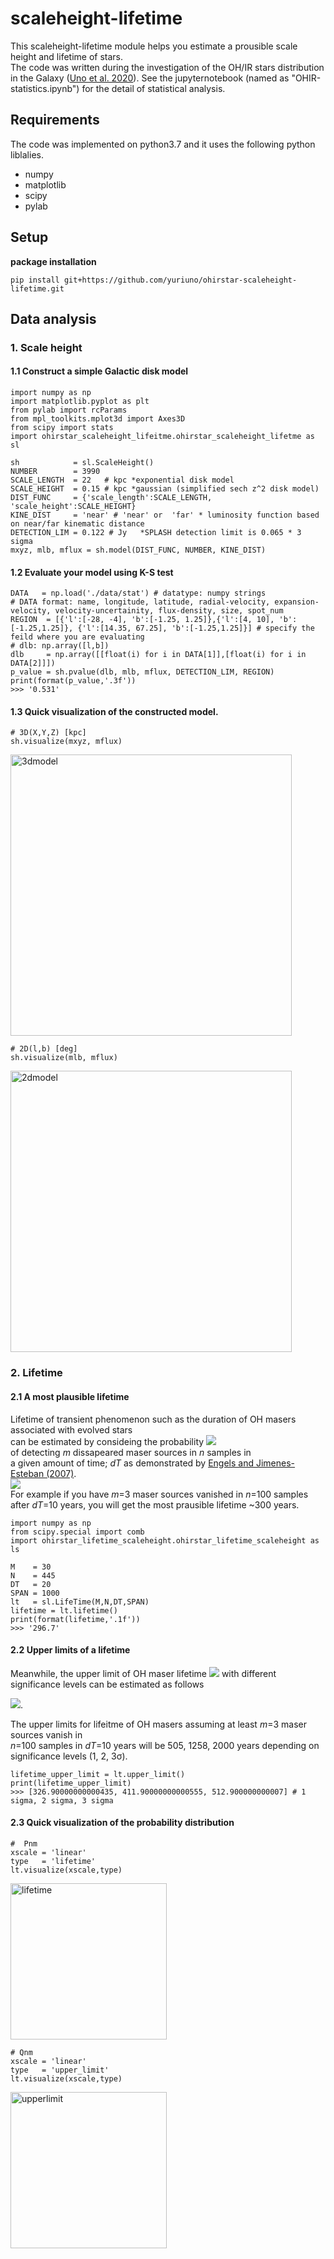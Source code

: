 # scaleheight-lifetime

This scaleheight-lifetime module helps you estimate a prousible scale height and lifetime of stars.<br>
The code was written during the investigation of the OH/IR stars distribution in the Galaxy ([Uno et al. 2020]()).
See the jupyternotebook (named as "OHIR-statistics.ipynb") for the detail of statistical analysis.

## Requirements
The code was implemented on python3.7 and it uses the following python liblalies. 
- numpy
- matplotlib
- scipy
- pylab
## Setup
**package installation**

`pip install git+https://github.com/yuriuno/ohirstar-scaleheight-lifetime.git`

## Data analysis

### 1. Scale height
#### 1.1 Construct a simple Galactic disk model 
```
import numpy as np
import matplotlib.pyplot as plt
from pylab import rcParams
from mpl_toolkits.mplot3d import Axes3D
from scipy import stats
import ohirstar_scaleheight_lifeitme.ohirstar_scaleheight_lifetme as sl

sh            = sl.ScaleHeight()
NUMBER        = 3990
SCALE_LENGTH  = 22   # kpc *exponential disk model
SCALE_HEIGHT  = 0.15 # kpc *gaussian (simplified sech z^2 disk model)
DIST_FUNC     = {'scale_length':SCALE_LENGTH, 'scale_height':SCALE_HEIGHT}
KINE_DIST     = 'near' # 'near' or  'far' * luminosity function based on near/far kinematic distance    
DETECTION_LIM = 0.122 # Jy   *SPLASH detection limit is 0.065 * 3 sigma 
mxyz, mlb, mflux = sh.model(DIST_FUNC, NUMBER, KINE_DIST)
```

#### 1.2 Evaluate your model using K-S test

```
DATA   = np.load('./data/stat') # datatype: numpy strings
# DATA format: name, longitude, latitude, radial-velocity, expansion-velocity, velocity-uncertainity, flux-density, size, spot_num
REGION  = [{'l':[-28, -4], 'b':[-1.25, 1.25]},{'l':[4, 10], 'b':[-1.25,1.25]}, {'l':[14.35, 67.25], 'b':[-1.25,1.25]}] # specify the feild where you are evaluating
# dlb: np.array([l,b]) 
dlb     = np.array([[float(i) for i in DATA[1]],[float(i) for i in DATA[2]]])
p_value = sh.pvalue(dlb, mlb, mflux, DETECTION_LIM, REGION)
print(format(p_value,'.3f'))
>>> '0.531'
```

#### 1.3 Quick visualization of the constructed model.
```
# 3D(X,Y,Z) [kpc]
sh.visualize(mxyz, mflux)
```
<img width="450" alt="3dmodel" src="https://user-images.githubusercontent.com/49733387/101880194-da365a00-3bd5-11eb-902e-0e970a354806.png">

```
# 2D(l,b) [deg]
sh.visualize(mlb, mflux)
```
<img width="450" alt="2dmodel" src="https://user-images.githubusercontent.com/49733387/101880254-ee7a5700-3bd5-11eb-9b02-3741a968b6cc.png">

### 2. Lifetime
#### 2.1 A most plausible lifetime 
Lifetime of transient phenomenon such as the duration of OH masers associated with evolved stars <br>
can be estimated by consideing the probability 
<img src="https://latex.codecogs.com/gif.latex?P^m_n"/> <br>
of detecting *m* dissapeared maser sources in *n* samples in <br> 
a given amount of time; *dT* as demonstrated by [Engels and Jimenes-Esteban (2007)](https://arxiv.org/pdf/0710.1697.pdf). <br>
<img src="https://latex.codecogs.com/gif.latex?P_m^n&space;=&space;\frac{n!}{m!(n-m)!}\big(\frac{\delta&space;T}{T}\big)^m&space;\big(1&space;-&space;\frac{\delta&space;T}{T}\big)^{n-m}"/> <br>
For example if you have *m*=3 maser sources vanished in *n*=100 samples after *dT*=10 years, you will get the most prausible lifetime ~300 years.
```
import numpy as np
from scipy.special import comb
import ohirstar_lifetime_scaleheight.ohirstar_lifetime_scaleheight as ls

M    = 30
N    = 445
DT   = 20
SPAN = 1000
lt   = sl.LifeTime(M,N,DT,SPAN)
lifetime = lt.lifetime()
print(format(lifetime,'.1f'))
>>> '296.7'
```
#### 2.2 Upper limits of a lifetime
Meanwhile, the upper limit of OH maser lifetime 
<img src="https://latex.codecogs.com/gif.latex?Q^m_n"/>
with different significance levels can be estimated as follows

<img src="https://latex.codecogs.com/gif.latex?Q_m^n&space;=&space;\sum_{i=m}^n&space;\frac{n!}{m!(n-m)!}\big(\frac{\delta&space;T}{T}\big)^m&space;\big(1&space;-&space;\frac{\delta&space;T}{T}\big)^{n-m}"/>.

The upper limits for lifeitme of OH masers assuming at least *m*=3 maser sources vanish in <br>
*n*=100 samples in *dT*=10 years will be 505, 1258, 2000 years depending on significance levels (1, 2, 3σ).

```
lifetime_upper_limit = lt.upper_limit()
print(lifetime_upper_limit)
>>> [326.90000000000435, 411.90000000000555, 512.900000000007] # 1 sigma, 2 sigma, 3 sigma
```
#### 2.3 Quick visualization of the probability distribution 
```
#  Pnm
xscale = 'linear'
type   = 'lifetime'
lt.visualize(xscale,type)
```
<img width="250" alt="lifetime" src="https://user-images.githubusercontent.com/49733387/101880602-89733100-3bd6-11eb-8a1e-4498e7994929.png">

```
# Qnm
xscale = 'linear'
type   = 'upper_limit'
lt.visualize(xscale,type)
```
<img width="250" alt="upperlimit" src="https://user-images.githubusercontent.com/49733387/101880623-909a3f00-3bd6-11eb-8df5-a1b2a5023c2e.png">
